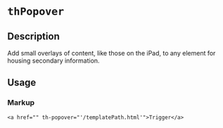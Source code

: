 # `thPopover`

## Description

Add small overlays of content, like those on the iPad, to any element for housing secondary information.

## Usage

### Markup
```
<a href="" th-popover="'/templatePath.html'">Trigger</a>
```